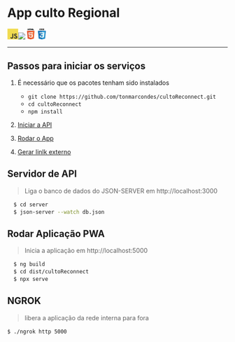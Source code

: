 # App culto Regional

<img src="https://raw.githubusercontent.com/devicons/devicon/master/icons/javascript/javascript-original.svg" style="width:5%;" /><img src="https://camo.githubusercontent.com/9eecc42439347332f256a326363924551042f5b96235f972982512199476611a/68747470733a2f2f616e67756c61722e696f2f6173736574732f696d616765732f6c6f676f732f616e67756c61722f616e67756c61722e737667" style="width:5%;" /><img src="https://raw.githubusercontent.com/devicons/devicon/master/icons/html5/html5-original-wordmark.svg" style="width:5%" ><img src="https://raw.githubusercontent.com/devicons/devicon/master/icons/css3/css3-original-wordmark.svg" style="width:5%">

---

## Passos para iniciar os serviços

1. É necessário que os pacotes tenham sido instalados
    - `git clone https://github.com/tonmarcondes/cultoReconnect.git`
    - `cd cultoReconnect`
    - `npm install`

2. [Iniciar a API](#servidor-de-api)
3. [Rodar o App](#rodar-aplicação-pwa)
4. [Gerar linlk externo](#ngrok)

## Servidor de API

> Liga o banco de dados do JSON-SERVER em http://localhost:3000

```bash
  $ cd server
  $ json-server --watch db.json
```

<a id="2"></a> 
## Rodar Aplicação PWA

> Inicia a aplicação em http://localhost:5000

```bash
  $ ng build 
  $ cd dist/cultoReconnect
  $ npx serve
```

<a id="3"></a> 
## NGROK

> libera a aplicação da rede interna para fora

```bash
$ ./ngrok http 5000
```
